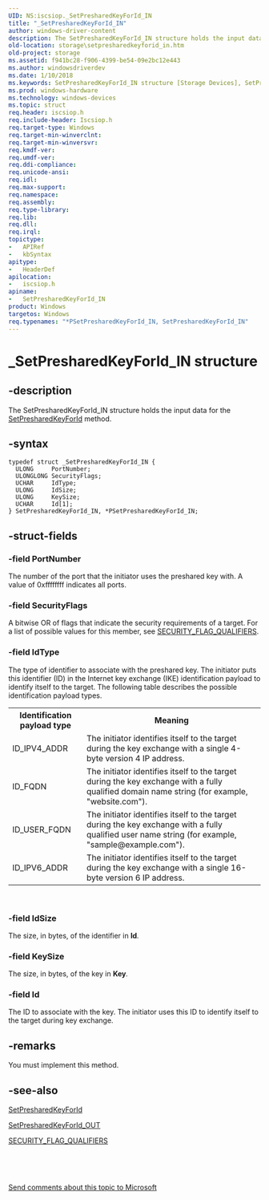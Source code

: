 ```yaml
---
UID: NS:iscsiop._SetPresharedKeyForId_IN
title: "_SetPresharedKeyForId_IN"
author: windows-driver-content
description: The SetPresharedKeyForId_IN structure holds the input data for the SetPresharedKeyForId method.
old-location: storage\setpresharedkeyforid_in.htm
old-project: storage
ms.assetid: f941bc28-f906-4399-be54-09e2bc12e443
ms.author: windowsdriverdev
ms.date: 1/10/2018
ms.keywords: SetPresharedKeyForId_IN structure [Storage Devices], SetPresharedKeyForId_IN, storage.setpresharedkeyforid_in, PSetPresharedKeyForId_IN structure pointer [Storage Devices], *PSetPresharedKeyForId_IN, iscsiop/SetPresharedKeyForId_IN, iscsiop/PSetPresharedKeyForId_IN, _SetPresharedKeyForId_IN, PSetPresharedKeyForId_IN, structs-iSCSI_610ad061-d9c5-4557-88c0-e7d9a20236a2.xml
ms.prod: windows-hardware
ms.technology: windows-devices
ms.topic: struct
req.header: iscsiop.h
req.include-header: Iscsiop.h
req.target-type: Windows
req.target-min-winverclnt: 
req.target-min-winversvr: 
req.kmdf-ver: 
req.umdf-ver: 
req.ddi-compliance: 
req.unicode-ansi: 
req.idl: 
req.max-support: 
req.namespace: 
req.assembly: 
req.type-library: 
req.lib: 
req.dll: 
req.irql: 
topictype:
-	APIRef
-	kbSyntax
apitype:
-	HeaderDef
apilocation:
-	iscsiop.h
apiname:
-	SetPresharedKeyForId_IN
product: Windows
targetos: Windows
req.typenames: "*PSetPresharedKeyForId_IN, SetPresharedKeyForId_IN"
---
```


# _SetPresharedKeyForId_IN structure


## -description


The SetPresharedKeyForId_IN structure holds the input data for the <a href="https://msdn.microsoft.com/library/windows/hardware/ff565800">SetPresharedKeyForId</a> method.


## -syntax


````
typedef struct _SetPresharedKeyForId_IN {
  ULONG     PortNumber;
  ULONGLONG SecurityFlags;
  UCHAR     IdType;
  ULONG     IdSize;
  ULONG     KeySize;
  UCHAR     Id[1];
} SetPresharedKeyForId_IN, *PSetPresharedKeyForId_IN;
````


## -struct-fields




### -field PortNumber

The number of the port that the initiator uses the preshared key with. A value of 0xffffffff indicates all ports.


### -field SecurityFlags

A bitwise OR of flags that indicate the security requirements of a target.  For a list of possible values for this member, see <a href="https://msdn.microsoft.com/library/windows/hardware/ff565399">SECURITY_FLAG_QUALIFIERS</a>.


### -field IdType

The type of identifier to associate with the preshared key. The initiator puts this identifier (ID) in the Internet key exchange (IKE) identification payload to identify itself to the target. The following table describes the possible identification payload types.

<table>
<tr>
<th>Identification payload type</th>
<th>Meaning</th>
</tr>
<tr>
<td>
ID_IPV4_ADDR

</td>
<td>
The initiator identifies itself to the target during the key exchange with a single 4-byte version 4 IP address.

</td>
</tr>
<tr>
<td>
ID_FQDN

</td>
<td>
The initiator identifies itself to the target during the key exchange with a fully qualified domain name string (for example, "website.com"). 

</td>
</tr>
<tr>
<td>
ID_USER_FQDN

</td>
<td>
The initiator identifies itself to the target during the key exchange with a fully qualified user name string (for example, "sample@example.com"). 

</td>
</tr>
<tr>
<td>
ID_IPV6_ADDR

</td>
<td>
The initiator identifies itself to the target during the key exchange with a single 16-byte version 6 IP address.

</td>
</tr>
</table>
 


### -field IdSize

The size, in bytes, of the identifier in <b>Id</b><i>.</i>


### -field KeySize

The size, in bytes, of the key in <b>Key</b><i>.</i>


### -field Id

The ID to associate with the key. The initiator uses this ID to identify itself to the target during key exchange.


## -remarks



You must implement this method.




## -see-also

<a href="https://msdn.microsoft.com/library/windows/hardware/ff565800">SetPresharedKeyForId</a>



<a href="..\iscsiop\ns-iscsiop-_setpresharedkeyforid_out.md">SetPresharedKeyForId_OUT</a>



<a href="https://msdn.microsoft.com/library/windows/hardware/ff565399">SECURITY_FLAG_QUALIFIERS</a>



 

 

<a href="mailto:wsddocfb@microsoft.com?subject=Documentation%20feedback [storage\storage]:%20SetPresharedKeyForId_IN structure%20 RELEASE:%20(1/10/2018)&amp;body=%0A%0APRIVACY STATEMENT%0A%0AWe use your feedback to improve the documentation. We don't use your email address for any other purpose, and we'll remove your email address from our system after the issue that you're reporting is fixed. While we're working to fix this issue, we might send you an email message to ask for more info. Later, we might also send you an email message to let you know that we've addressed your feedback.%0A%0AFor more info about Microsoft's privacy policy, see http://privacy.microsoft.com/en-us/default.aspx." title="Send comments about this topic to Microsoft">Send comments about this topic to Microsoft</a>

